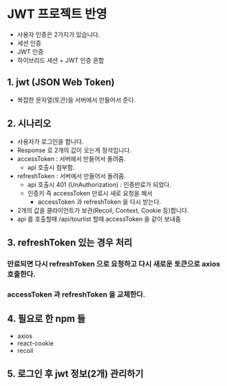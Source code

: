 # JWT 프로젝트 반영

- 사용자 인증은 2가지가 있습니다.
- 세션 인증
- JWT 인증
- 하이브리드 세션 + JWT 인증 혼합

## 1. jwt (JSON Web Token)

- 복잡한 문자열(토큰)을 서버에서 만들어서 준다.

## 2. 시나리오

- 사용자가 로그인을 합니다.
- Response 로 2개의 값이 오는게 정석입니다.
- accessToken : 서버에서 만들어서 돌려줌.
  - api 호출시 첨부함.
- refreshToken : 서버에서 만들어서 돌려줌.
  - api 호출시 401 (UnAuthorization) : 인증만료가 되었다.
  - 인증키 즉 accessToken 만료시 새로 요청을 해서
    - accessToken 과 refreshToken 을 다시 받는다.
- 2개의 값을 클라이언트가 보관(Recoil, Context, Cookie 등)합니다.
- api 를 호출할때 /api/tourlist 할때 accessToken 을 같이 보내줌

## 3. refreshToken 있는 경우 처리

### 만료되면 다시 refreshToken 으로 요청하고 다시 새로운 토큰으로 axios 호출한다.

### accessToken 과 refreshToken 을 교체한다.

## 4. 필요로 한 npm 들

- axios
- react-cookie
- recoil

## 5. 로그인 후 jwt 정보(2개) 관리하기
